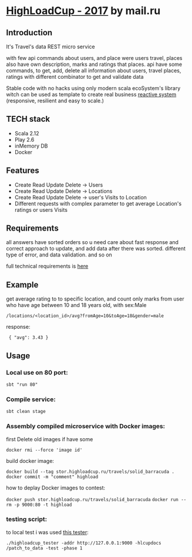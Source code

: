 # [HighLoadCup - 2017](https://highloadcup.ru/round/1/) by mail.ru

Introduction
---------------------

It's Travel's data REST micro service  

with few api commands about users, and place were users travel, places also have own description, marks and ratings that places.
api have some commands, to get, add, delete all information about users, travel places, ratings with different combinator to get and validate data

Stable code with no hacks using only modern scala ecoSystem's library witch can be used as template to create real business [reactive system](https://www.reactivemanifesto.org/) (responsive, resilient and easy to scale.)
 
TECH stack
--------
- Scala 2.12
- Play 2.6
- inMemory DB
- Docker

 
Features
--------
 - Create Read Update Delete -> Users
 - Create Read Update Delete -> Locations
 - Create Read Update Delete -> user's Visits to Location
 - Different requests with complex parameter to get average Location's ratings or users Visits

 
 
Requirements
--------

all answers have sorted orders so u need care about fast response and correct approach to update, and add data after there was sorted. 
different type of error, and data validation.
and so on

full technical requirements is [here](https://github.com/sat2707/hlcupdocs/blob/master/TECHNICAL_TASK.md) 

Example
--------
get average rating to to specific location, and count only marks from user who have age between 10 and 18 years old, with sex:Male
 
`/locations/<location_id>/avg?fromAge=10&toAge=18&gender=male`

response:
 
 ` {
       "avg": 3.43
    }`
 

Usage
------------

### Local use on 80 port:
`sbt "run 80"`

### Compile service:
`sbt clean stage`

### Assembly compiled microservice with Docker images:

first Delete old images if have some

`docker rmi --force 'image id'`

build docker image:

`docker build --tag stor.highloadcup.ru/travels/solid_barracuda .`
`docker commit -m "comment" highload`

how to deplay Docker images to contest:

`docker push stor.highloadcup.ru/travels/solid_barracuda`
`docker run --rm -p 9000:80 -t highload`

### testing script:

to local test i was used [this tester](https://github.com/AterCattus/highloadcup_tester):

`./highloadcup_tester -addr http://127.0.0.1:9000 -hlcupdocs /patch_to_data -test -phase 1`
